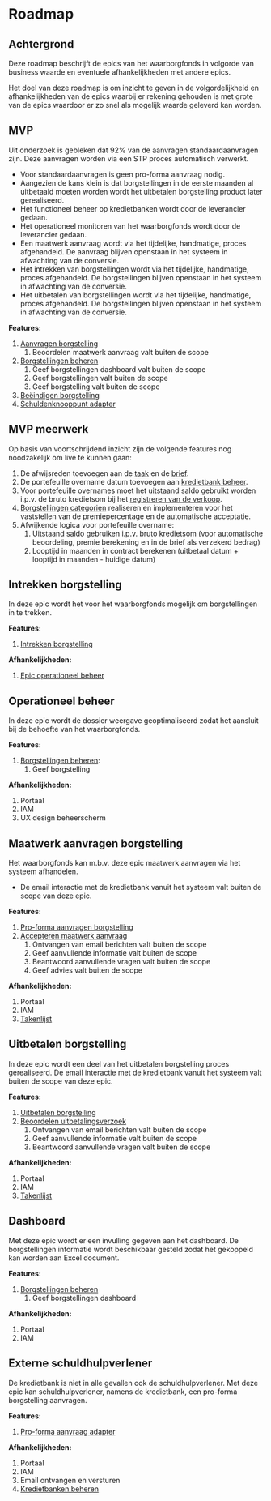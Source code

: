 # Roadmap

## Achtergrond

Deze roadmap beschrijft de epics van het waarborgfonds in volgorde van business waarde en eventuele afhankelijkheden met andere epics.

Het doel van deze roadmap is om inzicht te geven in de volgordelijkheid en afhankelijkheden van de epics waarbij er rekening gehouden is met grote van de epics waardoor er zo snel als mogelijk waarde geleverd kan worden.

## MVP

Uit onderzoek is gebleken dat 92% van de aanvragen standaardaanvragen zijn. Deze aanvragen worden via een STP proces automatisch verwerkt.

* Voor standaardaanvragen is geen pro-forma aanvraag nodig.
* Aangezien de kans klein is dat borgstellingen in de eerste maanden al uitbetaald moeten worden wordt het uitbetalen borgstelling product later gerealiseerd.
* Het functioneel beheer op kredietbanken wordt door de leverancier gedaan.
* Het operationeel monitoren van het waarborgfonds wordt door de leverancier gedaan.
* Een maatwerk aanvraag wordt via het tijdelijke, handmatige, proces afgehandeld. De aanvraag blijven openstaan in het systeem in afwachting van de conversie.
* Het intrekken van borgstellingen wordt via het tijdelijke, handmatige, proces afgehandeld. De borgstellingen blijven openstaan in het systeem in afwachting van de conversie.
* Het uitbetalen van borgstellingen wordt via het tijdelijke, handmatige, proces afgehandeld. De borgstellingen blijven openstaan in het systeem in afwachting van de conversie.

**Features:**

1. [Aanvragen borgstelling]
    1. Beoordelen maatwerk aanvraag valt buiten de scope
1. [Borgstellingen beheren]
    1. Geef borgstellingen dashboard valt buiten de scope
    1. Geef borgstellingen valt buiten de scope
    1. Geef borgstelling valt buiten de scope
1. [Beëindigen borgstelling]
1. [Schuldenknooppunt adapter]

## MVP meerwerk

Op basis van voortschrijdend inzicht zijn de volgende features nog noodzakelijk om live te kunnen gaan:

1. De afwijsreden toevoegen aan de [taak](../producten/borgstelling/aanvragen-borgstelling/accepteren-maatwerk-aanvraag/index.html#beoordeel-aanvraag) en de [brief](../producten/borgstelling/aanvragen-borgstelling/index.html#archiveer-afwijzing).
1. De portefeuille overname datum toevoegen aan [kredietbank beheer](../producten/kredietbanken-beheeren/index.html).
1. Voor portefeuille overnames moet het uitstaand saldo gebruikt worden i.p.v. de bruto kredietsom bij het [registreren van de verkoop](../producten/borgstelling/aanvragen-borgstelling/index.html#registreer-verkoop).
1. [Borgstellingen categorien](../producten/borgstelling-categorien-beheeren/index.html) realiseren en implementeren voor het vaststellen van de premiepercentage en de automatische acceptatie.
1. Afwijkende logica voor portefeuille overname:
   1. Uitstaand saldo gebruiken i.p.v. bruto kredietsom (voor automatische beoordeling, premie berekening en in de brief als verzekerd bedrag)
   2. Looptijd in maanden in contract berekenen (uitbetaal datum + looptijd in maanden - huidige datum) 

## Intrekken borgstelling

In deze epic wordt het voor het waarborgfonds mogelijk om borgstellingen in te trekken.

**Features:**

1. [Intrekken borgstelling]

**Afhankelijkheden:**

1. [Epic operationeel beheer]

## Operationeel beheer

In deze epic wordt de dossier weergave geoptimaliseerd zodat het aansluit bij de behoefte van het waarborgfonds.

**Features:**

1. [Borgstellingen beheren]:
    1. Geef borgstelling

**Afhankelijkheden:**

1. Portaal
1. IAM
1. UX design beheerscherm

## Maatwerk aanvragen borgstelling

Het waarborgfonds kan m.b.v. deze epic maatwerk aanvragen via het systeem afhandelen.

* De email interactie met de kredietbank vanuit het systeem valt buiten de scope van deze epic.

**Features:**

1. [Pro-forma aanvragen borgstelling]
2. [Accepteren maatwerk aanvraag]
    1. Ontvangen van email berichten valt buiten de scope
    2. Geef aanvullende informatie valt buiten de scope
    3. Beantwoord aanvullende vragen valt buiten de scope
    4. Geef advies valt buiten de scope

**Afhankelijkheden:**

1. Portaal
1. IAM
1. [Takenlijst]

## Uitbetalen borgstelling

In deze epic wordt een deel van het uitbetalen borgstelling proces gerealiseerd.
De email interactie met de kredietbank vanuit het systeem valt buiten de scope van deze epic.

**Features:**

1. [Uitbetalen borgstelling]
2. [Beoordelen uitbetalingsverzoek]
    1. Ontvangen van email berichten valt buiten de scope
    2. Geef aanvullende informatie valt buiten de scope
    3. Beantwoord aanvullende vragen valt buiten de scope

**Afhankelijkheden:**

1. Portaal
1. IAM
1. [Takenlijst]

## Dashboard

Met deze epic wordt er een invulling gegeven aan het dashboard. De borgstellingen informatie wordt beschikbaar gesteld zodat het gekoppeld kan worden aan Excel document.

**Features:**

1. [Borgstellingen beheren]
    1. Geef borgstellingen dashboard

**Afhankelijkheden:**

1. Portaal
1. IAM

## Externe schuldhulpverlener

De kredietbank is niet in alle gevallen ook de schuldhulpverlener. Met deze epic kan schuldhulpverlener, namens de kredietbank, een pro-forma borgstelling aanvragen.

**Features:**

1. [Pro-forma aanvraag adapter]

**Afhankelijkheden:**

1. Portaal
1. IAM
1. Email ontvangen en versturen
1. [Kredietbanken beheren]

[pro-forma aanvragen borgstelling]: ../producten/borgstelling/pro-forma-aanvragen-borgstelling/index.md
[aanvragen borgstelling]: ../producten/borgstelling/aanvragen-borgstelling/index.md
[accepteren maatwerk aanvraag]: ../producten/borgstelling/aanvragen-borgstelling/accepteren-maatwerk-aanvraag/index.md
[borgstellingen beheren]: ../producten/borgstelling/borgstellingen-beheren/index.md
[beëindigen borgstelling]: ../producten/borgstelling/beeindigen-borgstelling/index.md
[intrekken borgstelling]: ../producten/borgstelling/intrekken-borgstelling/index.md
[uitbetalen borgstelling]: ../producten/borgstelling/uitbetalen-borgstelling/index.md
[beoordelen uitbetalingsverzoek]: ../producten/borgstelling/uitbetalen-borgstelling/beoordelen-uitbetalingsverzoek/index.md
[borgstellingen beheren]: ../producten/borgstelling/borgstellingen-beheren/index.md
[vul borgstelling aan]: ../producten/borgstelling/borgstellingen-beheren/index.md#vul-borgstelling(en)-aan

[gebeurtenissen documentatie]: ../producten/gebeurtenissen/index.md
[kredietbanken beheren]: ../producten/kredietbanken-beheeren/index.md
[takenlijst]: ../producten/takenlijst/index.md

[schuldenknooppunt adapter]: ../adapters/schuldenknooppunt/index.md
[Pro-forma aanvraag adapter]: ../adapters/pro-forma-aanvraag-adapter/index.md

[Epic operationeel beheer]: #operationeel-beheer
[Epic maatwerk aanvragen borgstelling]: #maatwerk-aanvragen-borgstelling
[Epic uitbetalen borgstelling]: #uitbetalen-borgstelling